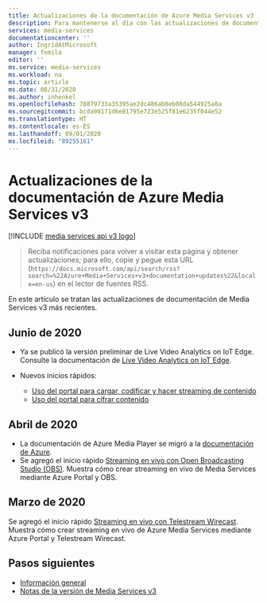 ```yaml
---
title: Actualizaciones de la documentación de Azure Media Services v3
description: Para mantenerse al día con las actualizaciones de documentación de Media Services v3 más recientes.
services: media-services
documentationcenter: ''
author: IngridAtMicrosoft
manager: femila
editor: ''
ms.service: media-services
ms.workload: na
ms.topic: article
ms.date: 08/31/2020
ms.author: inhenkel
ms.openlocfilehash: 78879733a35395ae2dc486ab8eb08da544925a8a
ms.sourcegitcommit: bcda98171d6e81795e723e525f81e6235f044e52
ms.translationtype: HT
ms.contentlocale: es-ES
ms.lasthandoff: 09/01/2020
ms.locfileid: "89255161"
---
```

# <a name="azure-media-services-v3-documentation-updates"></a>Actualizaciones de la documentación de Azure Media Services v3

[!INCLUDE [media services api v3 logo](./includes/v3-hr.md)]

>Reciba notificaciones para volver a visitar esta página y obtener actualizaciones; para ello, copie y pegue esta URL (`https://docs.microsoft.com/api/search/rss?search=%22Azure+Media+Services+v3+documentation+updates%22&locale=en-us`) en el lector de fuentes RSS.

En este artículo se tratan las actualizaciones de documentación de Media Services v3 más recientes.

## <a name="june-2020"></a>Junio de 2020

* Ya se publicó la versión preliminar de Live Video Analytics on IoT Edge. Consulte la documentación de [Live Video Analytics on IoT Edge](../live-video-analytics-edge/index.yml).
* Nuevos inicios rápidos:

    * [Uso del portal para cargar, codificar y hacer streaming de contenido](manage-assets-quickstart.md)
    * [Uso del portal para cifrar contenido](encrypt-content-quickstart.md)

## <a name="april-2020"></a>Abril de 2020

* La documentación de Azure Media Player se migró a la [documentación de Azure](../azure-media-player/azure-media-player-overview.md).
* Se agregó el inicio rápido [Streaming en vivo con Open Broadcasting Studio (OBS)](live-events-obs-quickstart.md). Muestra cómo crear streaming en vivo de Media Services mediante Azure Portal y OBS.

## <a name="march-2020"></a>Marzo de 2020

Se agregó el inicio rápido [Streaming en vivo con Telestream Wirecast](live-events-wirecast-quickstart.md). Muestra cómo crear streaming en vivo de Azure Media Services mediante Azure Portal y Telestream Wirecast.

## <a name="next-steps"></a>Pasos siguientes

- [Información general](media-services-overview.md)
- [Notas de la versión de Media Services v3](release-notes.md)
